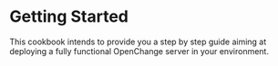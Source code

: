 # Getting Started #

This cookbook intends to provide you a step by step guide aiming at
deploying a fully functional OpenChange server in your environment.
